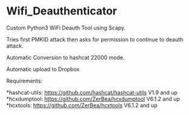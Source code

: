 # Wifi_Deauthenticator

Custom Python3 WiFi Deauth Tool using Scapy.

Tries first PMKID attack then asks for permission to continue to deauth attack.

Automatic Conversion to hashcat 22000 mode.

Automatic upload to Dropbox

Requirements:

*hashcat-utils: https://github.com/hashcat/hashcat-utils V1.9 and up    
*hcxdumptool: https://github.com/ZerBea/hcxdumptool V6.1.2 and up  
*hcxtools: https://github.com/ZerBea/hcxtools V6.1.2 and up  
